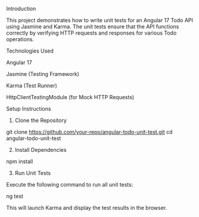 Introduction

This project demonstrates how to write unit tests for an Angular 17 Todo API using Jasmine and Karma. The unit tests ensure that the API functions correctly by verifying HTTP requests and responses for various Todo operations.

Technologies Used

Angular 17

Jasmine (Testing Framework)

Karma (Test Runner)

HttpClientTestingModule (for Mock HTTP Requests)

Setup Instructions

1. Clone the Repository

git clone https://github.com/your-repo/angular-todo-unit-test.git
cd angular-todo-unit-test

2. Install Dependencies

npm install

3. Run Unit Tests

Execute the following command to run all unit tests:

ng test

This will launch Karma and display the test results in the browser.

